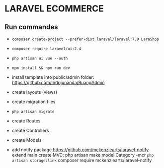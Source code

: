 # LARAVEL ECOMMERCE
## Run commandes
* `composer create-project --prefer-dist laravel/laravel:7.0 LaraShop`
* `composer require laravel/ui:2.4`
* `php artisan ui vue --auth`
* `npm install && npm run dev`
* install template into public/admin folder: https://github.com/indrijunanda/RuangAdmin
* create layouts (views)
* create migration files
* `php artisan migrate`


* create Routes
* create Controllers
* create Models
* add notify package https://github.com/mckenziearts/laravel-notify
extend main
create MVC: php artisan make:model Category -mcr
`php artisan storage:link`
composer require mckenziearts/laravel-notify